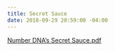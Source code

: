 ```yaml
---
title: Secret Sauce
date: 2018-09-29 20:59:00 -04:00
---
```


[Number DNA’s  Secret Sauce.pdf](/uploads/Number%20DNA%E2%80%99s%20%20Secret%20Sauce.pdf)